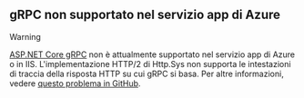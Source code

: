 ## <a name="grpc-not-supported-on-azure-app-service"></a>gRPC non supportato nel servizio app di Azure

> [!WARNING]
> [ASP.NET Core gRPC](xref:grpc/index) non è attualmente supportato nel servizio app di Azure o in IIS. L'implementazione HTTP/2 di Http.Sys non supporta le intestazioni di traccia della risposta HTTP su cui gRPC si basa. Per altre informazioni, vedere [questo problema in GitHub](https://github.com/dotnet/AspNetCore/issues/9020).
